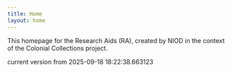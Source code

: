 ```yaml
---
title: Home
layout: home
---
```


This homepage for the Research Aids (RA), created by NIOD in the context of the Colonial Collections project. 


current version from 2025-09-18 18:22:38.663123